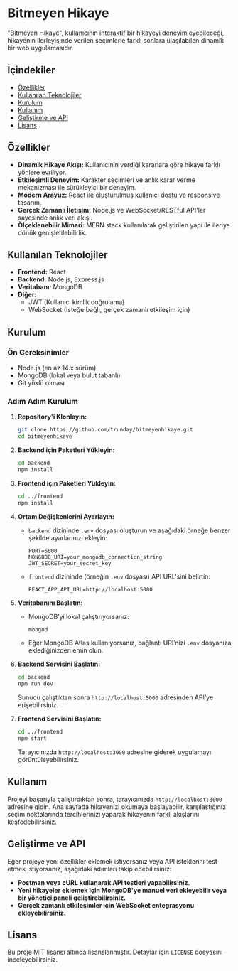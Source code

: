 # Bitmeyen Hikaye

"Bitmeyen Hikaye", kullanıcının interaktif bir hikayeyi deneyimleyebileceği, hikayenin ilerleyişinde verilen seçimlerle farklı sonlara ulaşılabilen dinamik bir web uygulamasıdır.

## İçindekiler

* [Özellikler]()
* [Kullanılan Teknolojiler]()
* [Kurulum]()
* [Kullanım]()
* [Geliştirme ve API]()
* [Lisans]()

## Özellikler

* **Dinamik Hikaye Akışı:** Kullanıcının verdiği kararlara göre hikaye farklı yönlere evriliyor.
* **Etkileşimli Deneyim:** Karakter seçimleri ve anlık karar verme mekanizması ile sürükleyici bir deneyim.
* **Modern Arayüz:** React ile oluşturulmuş kullanıcı dostu ve responsive tasarım.
* **Gerçek Zamanlı İletişim:** Node.js ve WebSocket/RESTful API'ler sayesinde anlık veri akışı.
* **Ölçeklenebilir Mimari:** MERN stack kullanılarak geliştirilen yapı ile ileriye dönük genişletilebilirlik.

## Kullanılan Teknolojiler

* **Frontend:** React
* **Backend:** Node.js, Express.js
* **Veritabanı:** MongoDB
* **Diğer:**
  * JWT (Kullanıcı kimlik doğrulama)
  * WebSocket (İsteğe bağlı, gerçek zamanlı etkileşim için)

## Kurulum

### Ön Gereksinimler

* Node.js (en az 14.x sürüm)
* MongoDB (lokal veya bulut tabanlı)
* Git yüklü olması

### Adım Adım Kurulum

1. **Repository'i Klonlayın:**

   ```bash
   git clone https://github.com/trunday/bitmeyenhikaye.git
   cd bitmeyenhikaye
   ```
2. **Backend için Paketleri Yükleyin:**

   ```bash
   cd backend
   npm install
   ```
3. **Frontend için Paketleri Yükleyin:**

   ```bash
   cd ../frontend
   npm install
   ```
4. **Ortam Değişkenlerini Ayarlayın:**

   * `backend` dizininde `.env` dosyası oluşturun ve aşağıdaki örneğe benzer şekilde ayarlarınızı ekleyin:
     ```env
     PORT=5000
     MONGODB_URI=your_mongodb_connection_string
     JWT_SECRET=your_secret_key
     ```
   * `frontend` dizininde (örneğin `.env` dosyası) API URL'sini belirtin:
     ```env
     REACT_APP_API_URL=http://localhost:5000
     ```
5. **Veritabanını Başlatın:**

   * MongoDB’yi lokal çalıştırıyorsanız:
     ```bash
     mongod
     ```
   * Eğer MongoDB Atlas kullanıyorsanız, bağlantı URI’nizi `.env` dosyanıza eklediğinizden emin olun.
6. **Backend Servisini Başlatın:**

   ```bash
   cd backend
   npm run dev
   ```

   Sunucu çalıştıktan sonra `http://localhost:5000` adresinden API’ye erişebilirsiniz.
7. **Frontend Servisini Başlatın:**

   ```bash
   cd ../frontend
   npm start
   ```

   Tarayıcınızda `http://localhost:3000` adresine giderek uygulamayı görüntüleyebilirsiniz.

## Kullanım

Projeyi başarıyla çalıştırdıktan sonra, tarayıcınızda `http://localhost:3000` adresine gidin. Ana sayfada hikayenizi okumaya başlayabilir, karşılaştığınız seçim noktalarında tercihlerinizi yaparak hikayenin farklı akışlarını keşfedebilirsiniz.

## Geliştirme ve API

Eğer projeye yeni özellikler eklemek istiyorsanız veya API isteklerini test etmek istiyorsanız, aşağıdaki adımları takip edebilirsiniz:

* **Postman veya cURL kullanarak API testleri yapabilirsiniz.**
* **Yeni hikayeler eklemek için MongoDB'ye manuel veri ekleyebilir veya bir yönetici paneli geliştirebilirsiniz.**
* **Gerçek zamanlı etkileşimler için WebSocket entegrasyonu ekleyebilirsiniz.**

## Lisans

Bu proje MIT lisansı altında lisanslanmıştır. Detaylar için `LICENSE` dosyasını inceleyebilirsiniz.
